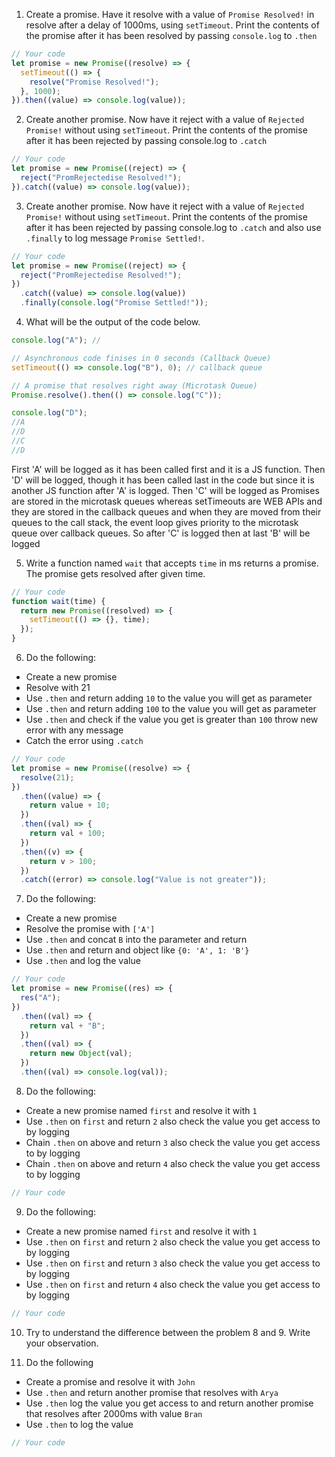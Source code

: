1. Create a promise. Have it resolve with a value of `Promise Resolved!` in resolve after a delay of 1000ms, using `setTimeout`. Print the contents of the promise after it has been resolved by passing `console.log` to `.then`

```js
// Your code
let promise = new Promise((resolve) => {
  setTimeout(() => {
    resolve("Promise Resolved!");
  }, 1000);
}).then((value) => console.log(value));
```

2. Create another promise. Now have it reject with a value of `Rejected Promise!` without using `setTimeout`. Print the contents of the promise after it has been rejected by passing console.log to `.catch`

```js
// Your code
let promise = new Promise((reject) => {
  reject("PromRejectedise Resolved!");
}).catch((value) => console.log(value));
```

3. Create another promise. Now have it reject with a value of `Rejected Promise!` without using `setTimeout`. Print the contents of the promise after it has been rejected by passing console.log to `.catch` and also use `.finally` to log message `Promise Settled!`.

```js
// Your code
let promise = new Promise((reject) => {
  reject("PromRejectedise Resolved!");
})
  .catch((value) => console.log(value))
  .finally(console.log("Promise Settled!"));
```

4. What will be the output of the code below.

```js
console.log("A"); //

// Asynchronous code finises in 0 seconds (Callback Queue)
setTimeout(() => console.log("B"), 0); // callback queue

// A promise that resolves right away (Microtask Queue)
Promise.resolve().then(() => console.log("C"));

console.log("D");
//A
//D
//C
//D
```

First 'A' will be logged as it has been called first and it is a JS function.
Then 'D' will be logged, though it has been called last in the code but since it is another JS function after 'A' is logged.
Then 'C' will be logged as Promises are stored in the microtask queues whereas setTimeouts are WEB APIs and they are stored in the callback queues and when they are moved from their queues to the call stack, the event loop gives priority to the microtask queue over callback queues. So after 'C' is logged then at last 'B' will be logged

5. Write a function named `wait` that accepts `time` in ms returns a promise. The promise gets resolved after given time.

```js
// Your code
function wait(time) {
  return new Promise((resolved) => {
    setTimeout(() => {}, time);
  });
}
```

6. Do the following:

- Create a new promise
- Resolve with 21
- Use `.then` and return adding `10` to the value you will get as parameter
- Use `.then` and return adding `100` to the value you will get as parameter
- Use `.then` and check if the value you get is greater than `100` throw new error with any message
- Catch the error using `.catch`

```js
// Your code
let promise = new Promise((resolve) => {
  resolve(21);
})
  .then((value) => {
    return value + 10;
  })
  .then((val) => {
    return val + 100;
  })
  .then((v) => {
    return v > 100;
  })
  .catch((error) => console.log("Value is not greater"));
```

7. Do the following:

- Create a new promise
- Resolve the promise with `['A']`
- Use `.then` and concat `B` into the parameter and return
- Use `.then` and return and object like `{0: 'A', 1: 'B'}`
- Use `.then` and log the value

```js
// Your code
let promise = new Promise((res) => {
  res("A");
})
  .then((val) => {
    return val + "B";
  })
  .then((val) => {
    return new Object(val);
  })
  .then((val) => console.log(val));
```

8. Do the following:

- Create a new promise named `first` and resolve it with `1`
- Use `.then` on `first` and return `2` also check the value you get access to by logging
- Chain `.then` on above and return `3` also check the value you get access to by logging
- Chain `.then` on above and return `4` also check the value you get access to by logging

```js
// Your code
```

9. Do the following:

- Create a new promise named `first` and resolve it with `1`
- Use `.then` on `first` and return `2` also check the value you get access to by logging
- Use `.then` on `first` and return `3` also check the value you get access to by logging
- Use `.then` on `first` and return `4` also check the value you get access to by logging

```js
// Your code
```

10. Try to understand the difference between the problem 8 and 9. Write your observation.

11. Do the following

- Create a promise and resolve it with `John`
- Use `.then` and return another promise that resolves with `Arya`
- Use `.then` log the value you get access to and return another promise that resolves after 2000ms with value `Bran`
- Use `.then` to log the value

```js
// Your code
```
